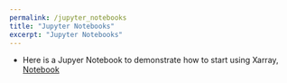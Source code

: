 ```yaml
---
permalink: /jupyter_notebooks
title: "Jupyter Notebooks"
excerpt: "Jupyter Notebooks"
---
```


* Here is a Jupyer Notebook to demonstrate how to start using Xarray, [Notebook](/xarray_examples) 